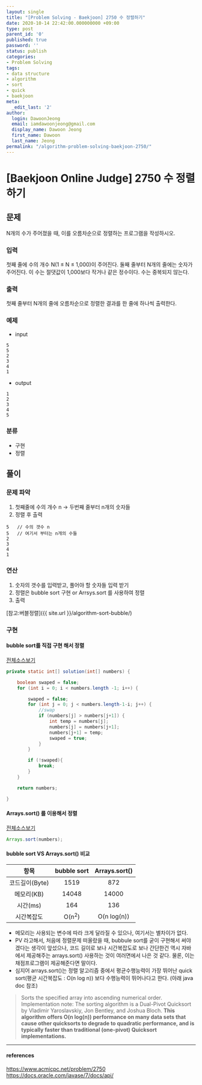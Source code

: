```yaml
---
layout: single
title: "[Problem Solving - Baekjoon] 2750 수 정렬하기"
date: 2020-10-14 22:42:00.000000000 +09:00
type: post
parent_id: '0'
published: true
password: ''
status: publish
categories:
- Problem Solving
tags:
- data structure
- algorithm
- sort
- quick
- baekjoon
meta:
  _edit_last: '2'
author:
  login: DawoonJeong
  email: iamdawoonjeong@gmail.com
  display_name: Dawoon Jeong
  first_name: Dawoon
  last_name: Jeong
permalink: "/algorithm-problem-solving-baekjoon-2750/"
---
```

# [Baekjoon Online Judge] 2750 수 정렬하기

## 문제
N개의 수가 주어졌을 때, 이를 오름차순으로 정렬하는 프로그램을 작성하시오.

### 입력
첫째 줄에 수의 개수 N(1 ≤ N ≤ 1,000)이 주어진다.
둘째 줄부터 N개의 줄에는 숫자가 주어진다.
이 수는 절댓값이 1,000보다 작거나 같은 정수이다. 수는 중복되지 않는다.

### 출력
첫째 줄부터 N개의 줄에 오름차순으로 정렬한 결과를 한 줄에 하나씩 출력한다.

### 예제
- input
```
5
5
2
3
4
1
```

- output
```
1
2
3
4
5
```


### 분류
- 구현
- 정렬


## 풀이


### 문제 파악
1. 첫째줄에 수의 개수 n -> 두번째 줄부터 n개의 숫자들
2. 정렬 후 출력
```
5   // 수의 갯수 n
5   // 여기서 부터는 n개의 수들  
2
3
4
1
```


### 연산
1. 숫자의 갯수를 입력받고, 풀어야 할 숫자들 입력 받기
2. 정렬은 bubble sort 구현 or Arrsys.sort 를 사용하여 정렬
3. 출력

[참고:버블정렬]({{ site.url }}/algorithm-sort-bubble/)

### 구현

#### bubble sort를 직접 구현 해서 정렬

[전체소스보기](https://github.com/devvoon/java-datastructure-algorithm/blob/master/java-algorithm-problem-solving/src/baekjoon/problem2750/Main.java)


```java
private static int[] solution(int[] numbers) {

    boolean swaped = false;
    for (int i = 0; i < numbers.length -1; i++) {

        swaped = false;
        for (int j = 0; j < numbers.length-1-i; j++) {
            //swap
            if (numbers[j] > numbers[j+1]) {
                int temp = numbers[j];
                numbers[j] = numbers[j+1];
                numbers[j+1] = temp;
                swaped = true;
            }
        }

        if (!swaped){
            break;
        }
    }

    return numbers;

}
```

#### Arrays.sort() 를 이용해서 정렬

[전체소스보기](https://github.com/devvoon/java-datastructure-algorithm/blob/master/java-algorithm-problem-solving/src/baekjoon/problem2750/MainAPI.java)

```java
Arrays.sort(numbers);
```

#### bubble sort VS Arrays.sort() 비교


| 항목	   | bubble sort  |  Arrays.sort() |
|:--------:|:--------:|:--------:|
|  코드길이(Byte) |  1519    |   872 	|
|  메모리(KB) 	 |  14048 	|  14000 	|
|  시간(ms) 	     |  164 	|  136   	|
|  시간복잡도     | O(n<sup>2</sup>) | O(n log(n)) 	|


- 메모리는 사용되는 변수에 따라 크게 달라질 수 있으나, 여기서는 별차이가 없다.
- PV 라고해서, 처음에 정렬문제 떠올랐을 때, bubbule sort를 굳이 구현해서 써야겠다는 생각이 앞섰으나,
  코드 길이로 보나 시간복잡도로 보나 간단한건 역시 자바에서 제공해주는 arrays.sort() 사용하는 것이 여러면에서 나은 것 같다.
  물론, 이는 채점프로그램이 제공해준다면 말이다.
- 심지어  arrays.sort()는 정렬 알고리즘 중에서 평균수행능력이 가장 뛰어난 quick sort(평균 시간복잡도 : O(n log n)) 보다 수행능력이 뛰어나다고 한다. (아래 java doc 참조)


> Sorts the specified array into ascending numerical order.
Implementation note: The sorting algorithm is a Dual-Pivot Quicksort by Vladimir Yaroslavskiy, Jon Bentley, and Joshua Bloch. **This algorithm offers O(n log(n)) performance on many data sets that cause other quicksorts to degrade to quadratic performance, and is typically faster than traditional (one-pivot) Quicksort implementations.**


---
#### references
<https://www.acmicpc.net/problem/2750>  
<https://docs.oracle.com/javase/7/docs/api/>
